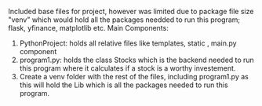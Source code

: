 Included base files for project, however was limited due to package file size "venv" which would hold all the packages needded to run this program; flask, yfinance, matplotlib etc. 
Main Components: 
1. PythonProject: holds all relative files like templates, static , main.py component
2. program1.py: holds the class Stocks which is the backend needed to run this program where it calculates if a stock is a worthy investement.
3. Create a venv folder with the rest of the files, including program1.py as this will hold the Lib which is all the packages needed to run this program. 
